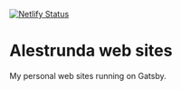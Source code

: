 [![Netlify Status](https://api.netlify.com/api/v1/badges/ad815476-23d9-490f-b12c-5d732bf8d610/deploy-status)](https://app.netlify.com/sites/amazing-payne-e964c7/deploys)

# Alestrunda web sites

My personal web sites running on Gatsby.
